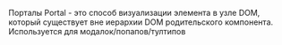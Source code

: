 Порталы Portal - это способ визуализации элемента в узле DOM, который существует вне иерархии DOM родительского компонента. Используется для модалок/попапов/тултипов